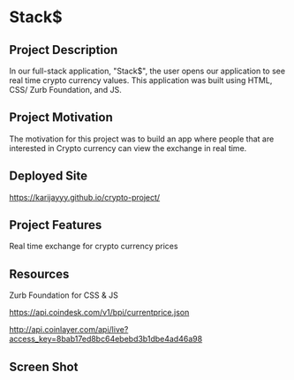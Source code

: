 # Stack$

## Project Description 
In our full-stack application, "Stack$", the user opens our application to see real time crypto currency values. This application was built using HTML, CSS/ Zurb Foundation, and JS.

## Project Motivation
The motivation for this project was to build an app where people that are interested in Crypto currency can view the exchange in real time. 

## Deployed Site
https://karijayyy.github.io/crypto-project/

## Project Features
Real time exchange for crypto currency prices
 

## Resources
Zurb Foundation for CSS & JS

https://api.coindesk.com/v1/bpi/currentprice.json

http://api.coinlayer.com/api/live?access_key=8bab17ed8bc64ebebd3b1dbe4ad46a98

## Screen Shot